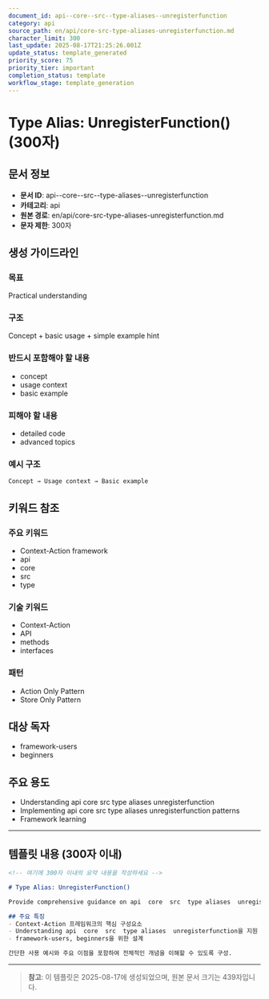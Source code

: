 ```yaml
---
document_id: api--core--src--type-aliases--unregisterfunction
category: api
source_path: en/api/core-src-type-aliases-unregisterfunction.md
character_limit: 300
last_update: 2025-08-17T21:25:26.001Z
update_status: template_generated
priority_score: 75
priority_tier: important
completion_status: template
workflow_stage: template_generation
---
```


# Type Alias: UnregisterFunction() (300자)

## 문서 정보
- **문서 ID**: api--core--src--type-aliases--unregisterfunction
- **카테고리**: api
- **원본 경로**: en/api/core-src-type-aliases-unregisterfunction.md
- **문자 제한**: 300자

## 생성 가이드라인

### 목표
Practical understanding

### 구조
Concept + basic usage + simple example hint

### 반드시 포함해야 할 내용
- concept
- usage context
- basic example

### 피해야 할 내용  
- detailed code
- advanced topics

### 예시 구조
```
Concept → Usage context → Basic example
```

## 키워드 참조

### 주요 키워드
- Context-Action framework
- api
- core
- src
- type

### 기술 키워드
- Context-Action
- API
- methods
- interfaces

### 패턴
- Action Only Pattern
- Store Only Pattern

## 대상 독자
- framework-users
- beginners

## 주요 용도
- Understanding api  core  src  type aliases  unregisterfunction
- Implementing api  core  src  type aliases  unregisterfunction patterns
- Framework learning

---

## 템플릿 내용 (300자 이내)

```markdown
<!-- 여기에 300자 이내의 요약 내용을 작성하세요 -->

# Type Alias: UnregisterFunction()

Provide comprehensive guidance on api  core  src  type aliases  unregisterfunction

## 주요 특징
- Context-Action 프레임워크의 핵심 구성요소
- Understanding api  core  src  type aliases  unregisterfunction을 지원
- framework-users, beginners을 위한 설계

간단한 사용 예시와 주요 이점을 포함하여 전체적인 개념을 이해할 수 있도록 구성.
```

---

> **참고**: 이 템플릿은 2025-08-17에 생성되었으며, 
> 원본 문서 크기는 439자입니다.
